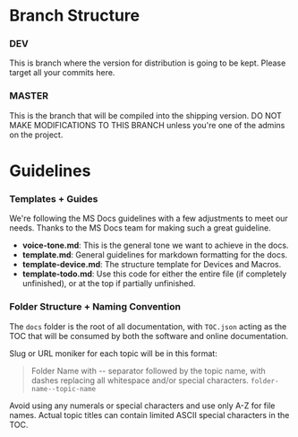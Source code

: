 # Branch Structure

### DEV
This is branch where the version for distribution is going to be kept. Please target all your commits here.

### MASTER
This is the branch that will be compiled into the shipping version. DO NOT MAKE MODIFICATIONS TO THIS BRANCH unless you're one of the admins on the project.

# Guidelines

### Templates + Guides 
We're following the MS Docs guidelines with a few adjustments to meet our needs. Thanks to the MS Docs team for making such a great guideline.
- **voice-tone.md**: This is the general tone we want to achieve in the docs.
- **template.md**: General guidelines for markdown formatting for the docs.
- **template-device.md**: The structure template for Devices and Macros.
- **template-todo.md**: Use this code for either the entire file (if completely unfinished), or at the top if partially unfinished.

### Folder Structure + Naming Convention

The `docs` folder is the root of all documentation, with `TOC.json` acting as the TOC that will be consumed by both the software and online documentation.

Slug or URL moniker for each topic will be in this format:
> Folder Name with -- separator followed by the topic name, with dashes replacing all whitespace and/or special characters.
> `folder-name--topic-name`

Avoid using any numerals or special characters and use only A-Z for file names. Actual topic titles can contain limited ASCII special characters in the TOC.